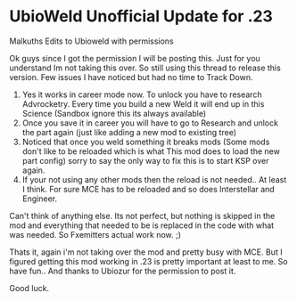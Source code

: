 UbioWeld Unofficial Update for .23
==================

Malkuths Edits to Ubioweld with permissions

Ok guys since I got the permission I will be posting this.  Just for you understand Im not taking this over.  So still using this thread to release this version.  Few issues I have noticed but had no time to Track Down.

1. Yes it works in career mode now.  To unlock you have to research Advrocketry.  Every time you build a new Weld it will end up in this Science (Sandbox ignore this its always available)
2. Once you save it in career you will have to go to Research and unlock the part again (just like adding a new mod to existing tree)
3. Noticed that once you weld something it breaks mods (Some mods don't like to be reloaded which is what This mod does to load the new part config) sorry to say the only way to fix this is to start KSP over again.
4. If your not using any other mods then the reload is not needed.. At least I think.   For sure MCE has to be reloaded and so does Interstellar and Engineer.

Can't think of anything else. Its not perfect, but nothing is skipped in the mod and everything that needed to be is replaced in the code with what was needed.  So Fxemitters actual work now. ;)

Thats it, again i'm not taking over the mod and pretty busy with MCE.  But I figured getting this mod working in .23 is pretty important at least to me. So have fun.. And thanks to Ubiozur for the permission to post it.

Good luck.

